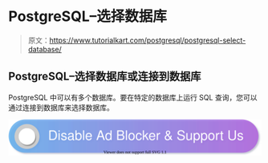 # PostgreSQL–选择数据库

> 原文：<https://www.tutorialkart.com/postgresql/postgresql-select-database/>

## PostgreSQL–选择数据库或连接到数据库

PostgreSQL 中可以有多个数据库。要在特定的数据库上运行 SQL 查询，您可以通过连接到数据库来选择数据库。

[![](img/925da31b32d6bc3827932f6c8afb11bb.png)](https://www.tutorialkart.com/)